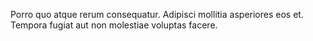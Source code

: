 Porro quo atque rerum consequatur. Adipisci mollitia asperiores eos et. Tempora fugiat aut non molestiae voluptas facere.